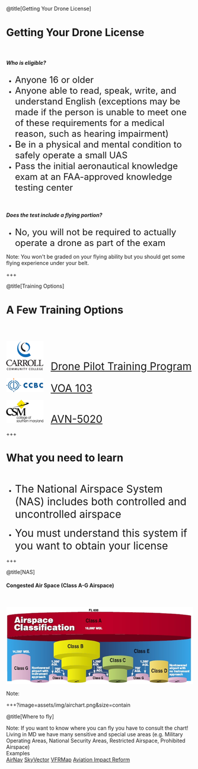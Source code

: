 <div class="slide-bg-style-left"></div><div class="slide-bg-style-right"></div>

@title[Getting Your Drone License]

# Getting Your Drone License

<br>

##### _**Who is eligible?**_

<ul>
  <li class="fragment"><span style="font-size: 24px;">Anyone 16 or older</span></li>
  <li class="fragment"><span style="font-size: 24px;">Anyone able to read, speak, write, and understand English (exceptions may be made if the person is unable to meet one of these requirements for a medical reason, such as hearing impairment)</span></li>
  <li class="fragment"><span style="font-size: 24px;">Be in a physical and mental condition to safely operate a small UAS </span></li>
  <li class="fragment"><span style="font-size: 24px;">Pass the initial aeronautical knowledge exam at an FAA-approved knowledge testing center</span></li>
</ul>

<br>

##### _**Does the test include a flying portion?**_

<ul>
  <li class="fragment"><span style="font-size: 24px;">No, you will not be required to actually operate a drone as part of the exam</span></li>
</ul>


Note:
You won't be graded on your flying ability but you should get some flying experience under your belt.

+++
<div class="slide-bg-style-left"></div><div class="slide-bg-style-right"></div>

@title[Training Options]

# A Few Training Options

<br>
<br>

![Logo](assets/img/logo_carcc.png)<span style="font-size:28px;padding-left:20px;">[Drone Pilot Training Program](https://www.carrollcc.edu/sites/carroll/Templates/ContentPreview.aspx?id=13309)</span>

![Logo](assets/img/logo_ccbc_2.png)<span style="font-size:28px;padding-left:20px;">[VOA 103](https://flexreg.ccbcmd.edu/flexibleregistration/index.jsp?frc=CE)</span>

![Logo](assets/img/logo_csmd.png)<span style="font-size:28px;padding-left:20px;">[AVN-5020](https://express.csmd.edu/Online/Services?TOKENIDX=1031438944&SS=1&APP=ST&CONSTITUENCY=WBCE)</span>


+++
<div class="slide-bg-style-left"></div><div class="slide-bg-style-right"></div>

# What you need to learn

<br>

<ul>
  <li class="fragment"><span style="font-size: 28px;">The National Airspace System (NAS) includes both controlled and uncontrolled airspace</span></li>
  <br>
  <li class="fragment"><span style="font-size: 28px;">You must understand this system if you want to obtain your license </span></li>
</ul>


+++
<div class="slide-bg-style-left"></div><div class="slide-bg-style-right"></div>

@title[NAS]
#### Congested Air Space (Class A-G Airspace)

<br>

![Logo](assets/img/airspace_chart.png)

Note:

+++?image=assets/img/airchart.png&size=contain

@title[Where to fly]

Note:
If you want to know where you can fly you have to consult the chart! Living in MD we have many sensitive and special use areas (e.g. Military Operating Areas, National Security Areas, Restricted Airspace, Prohibited Airspace)
<br>
Examples
<br>
[AirNav](http://www.airnav.com/airport/kbwi )
[SkyVector](https://skyvector.com/airport/BWI/Baltimore-Washington-International-Thurgood-Marshall-Airport )
[VFRMap](http://vfrmap.com/?type=vfrc&lat=39.1753488%20amp;lon=-76.6683307&zoom=10)
[Aviation Impact Reform](http://aireform.com/airports-atc/faas-airports/faas-oep-35-airport-list/kbwi/)
